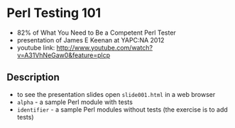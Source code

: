 Perl Testing 101
================

* 82% of What You Need to Be a Competent Perl Tester
* presentation of James E Keenan at YAPC:NA 2012
* youtube link: http://www.youtube.com/watch?v=A31VhNeGaw0&feature=plcp

Description
-----------

* to see the presentation slides open `slide001.html` in a web browser
* `alpha` - a sample Perl module with tests
* `identifier` - a sample Perl modules without tests (the exercise is to add tests)
